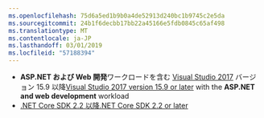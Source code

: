 ```yaml
---
ms.openlocfilehash: 75d6a5ed1b9b0a4de52913d240bc1b9745c2e5da
ms.sourcegitcommit: 24b1f6decbb17bb22a45166e5fdb0845c65af498
ms.translationtype: MT
ms.contentlocale: ja-JP
ms.lasthandoff: 03/01/2019
ms.locfileid: "57188394"
---
```

* <span data-ttu-id="938a5-101">**ASP.NET および Web 開発**ワークロードを含む [Visual Studio 2017](https://visualstudio.microsoft.com/downloads/) バージョン 15.9 以降</span><span class="sxs-lookup"><span data-stu-id="938a5-101">[Visual Studio 2017 version 15.9 or later](https://visualstudio.microsoft.com/downloads/) with the **ASP.NET and web development** workload</span></span>
* [<span data-ttu-id="938a5-102">.NET Core SDK 2.2 以降</span><span class="sxs-lookup"><span data-stu-id="938a5-102">.NET Core SDK 2.2 or later</span></span>](https://www.microsoft.com/net/download/all)